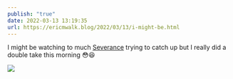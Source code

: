 ```yaml
---
publish: "true"
date: 2022-03-13 13:19:35
url: https://ericmwalk.blog/2022/03/13/i-might-be.html
---
```

I might be watching to much [Severance](https://en.m.wikipedia.org/wiki/Severance_(TV_series)) trying to catch up but I really did a double take this morning 😳😆


![](https://ericmwalk.blog/uploads/2022/eee9795c62.jpg)